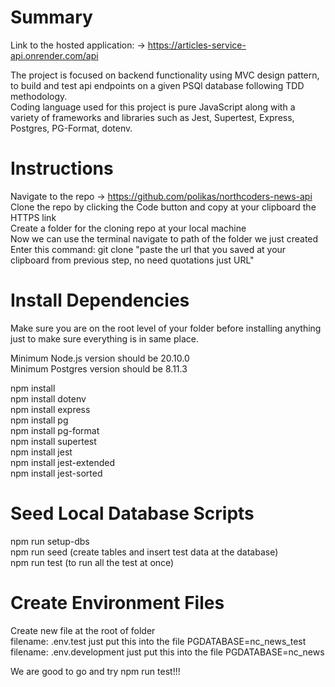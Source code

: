 # Summary

Link to the hosted application: -> https://articles-service-api.onrender.com/api  

The project is focused on backend functionality using MVC design pattern, to build and test api endpoints on a given PSQl database following TDD methodology.  
Coding language used for this project is pure JavaScript along with a variety of frameworks and libraries such as Jest, Supertest, Express, Postgres, PG-Format, dotenv.  

# Instructions

Navigate to the repo -> https://github.com/polikas/northcoders-news-api  
Clone the repo by clicking the Code button and copy at your clipboard the HTTPS link  
Create a folder for the cloning repo at your local machine  
Now we can use the terminal navigate to path of the folder we just created  
Enter this command: git clone "paste the url that you saved at your clipboard from previous step, no need quotations just URL"  

# Install Dependencies

Make sure you are on the root level of your folder before installing anything just to make sure everything is in same place.  

Minimum Node.js version should be 20.10.0  
Minimum Postgres version should be 8.11.3  

npm install  
npm install dotenv  
npm install express  
npm install pg  
npm install pg-format  
npm install supertest  
npm install jest  
npm install jest-extended  
npm install jest-sorted  

# Seed Local Database Scripts

npm run setup-dbs  
npm run seed (create tables and insert test data at the database)  
npm run test (to run all the test at once)  

# Create Environment Files

Create new file at the root of folder  
filename: .env.test just put this into the file PGDATABASE=nc_news_test  
filename: .env.development just put this into the file PGDATABASE=nc_news  

We are good to go and try npm run test!!!


